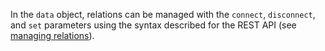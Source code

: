 In the `data` object, relations can be managed with the `connect`, `disconnect`, and `set` parameters using the syntax described for the REST API (see [managing relations](/dev-docs/api/rest/relations)).
